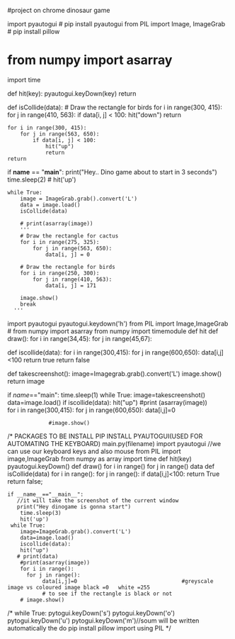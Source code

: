 

#project on chrome dinosaur game



import pyautogui # pip install pyautogui
from PIL import Image, ImageGrab # pip install pillow
# from numpy import asarray
import time

def hit(key):
    pyautogui.keyDown(key)
    return

def isCollide(data):
    # Draw the rectangle for birds
    for i in range(300, 415):
        for j in range(410, 563):
            if data[i, j] < 100:
                hit("down")
                return

    for i in range(300, 415):
        for j in range(563, 650):
            if data[i, j] < 100:
                hit("up")
                return
    return

if __name__ == "__main__":
    print("Hey.. Dino game about to start in 3 seconds")
    time.sleep(2)
    # hit('up') 

    while True:
        image = ImageGrab.grab().convert('L')  
        data = image.load()
        isCollide(data)
            
        # print(asarray(image))
        '''
        # Draw the rectangle for cactus
        for i in range(275, 325):
            for j in range(563, 650):
                data[i, j] = 0
        
        # Draw the rectangle for birds
        for i in range(250, 300):
            for j in range(410, 563):
                data[i, j] = 171

        image.show()
        break
      '''







import pyautogui
pyautogui.keydown('h')
from PIL import Image,ImageGrab
           # from numpy import asarray
from numpy 
import timemodule 
def hit
def draw():
   for i in range(34,45):
    for j in range(45,67):
    
def iscollide(data):
   for i in range(300,415):
    for j in range(600,650):
                 data[i,j]<100
                 return true
             return false


def takescreenshot():
 image=Imagegrab.grab().convert('L')
 image.show()
 return image 
 
 if _name_=="main":
   time.sleep(1)
   while True:
  image=takescreenshot()
  data=image.load()
  if iscollide(data):
  hit("up")
  #print (asarray(image))  
  for i in range(300,415):
    for j in range(600,650):
                 data[i,j]=0
                 
                 #image.show()
   
   
   
   /*
   PACKAGES TO BE INSTALL PIP INSTALL PYAUTOGUI(USED FOR AUTOMATING THE KEYBOARD)
   main.py(filename)
   import pyautogui              //we can use our keyboard keys and also mouse 
   from PIL import image,ImageGrab
   from numpy as array
   import time
   def hit(key)
      pyautogui.keyDown()
   def draw()
       for i in range()
            for j in range()
             data
  def isCollide(data)
    for i in range():
          for j in range():
            if data[i,j]<100:
             return True
  return false;
   
    if __name__=="__main__":
       //it will take the screenshot of the current window 
       print("Hey dinogame is gonna start")
        time.sleep(3)
        hit('up')
     while True:
        image=ImageGrab.grab().convert('L')
        data=image.load()
        iscollide(data):
        hit("up")
       # print(data)
        #print(asarray(image))
        for i in range():
          for j in range():
               data[i,j]=0                                 #greyscale image vs coloured image black =0   white =255    
               # to see if the rectangle is black or not
        # image.show()
               
          
        
        
  /* while True:
   pytogui.keyDown('s')
   pytogui.keyDown('o')
   pytogui.keyDown('u')
   pytogui.keyDown('m')//soum will be written automatically
   the do pip install pillow 
   import using PIL
   */
   
  
   
   
   
    
   
   
   
   
   
   
   
   
   

